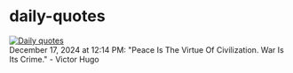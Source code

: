 # daily-quotes
[![Daily quotes](https://github.com/ceepu8/daily-quotes/actions/workflows/daily-quote.yml/badge.svg)](https://github.com/ceepu8/daily-quotes/actions/workflows/daily-quote.yml)<br/>
December 17, 2024 at 12:14 PM: "Peace Is The Virtue Of Civilization. War Is Its Crime." - Victor Hugo
